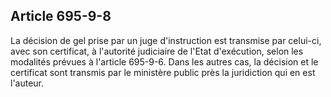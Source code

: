 Article 695-9-8
----
La décision de gel prise par un juge d'instruction est transmise par celui-ci,
avec son certificat, à l'autorité judiciaire de l'Etat d'exécution, selon les
modalités prévues à l'article 695-9-6. Dans les autres cas, la décision et le
certificat sont transmis par le ministère public près la juridiction qui en est
l'auteur.
